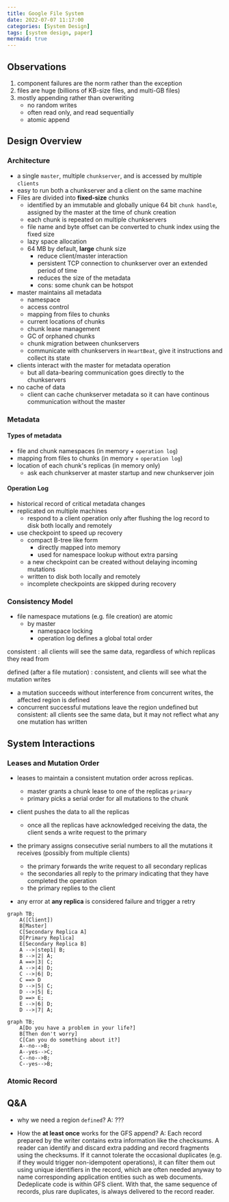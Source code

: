 ```yaml
---
title: Google File System
date: 2022-07-07 11:17:00
categories: [System Design]
tags: [system design, paper]
mermaid: true
---
```

<!--more-->

## Observations
1. component failures are the norm rather than the exception
2. files are huge (billions of KB-size files, and multi-GB files)
3. mostly appending rather than overwriting
   * no random writes
   * often read only, and read sequentially
   * atomic append

## Design Overview
### Architecture
- a single `master`, multiple `chunkserver`, and is accessed by multiple `clients`
- easy to run both a chunkserver and a client on the same machine
- Files are divided into **fixed-size** chunks
  - identified by an immutable and globally unique 64 bit `chunk handle`, assigned by the master at the time of chunk creation
  - each chunk is repeated on multiple chunkservers
  - file name and byte offset can be converted to chunk index using the fixed size
  - lazy space allocation
  - 64 MB by default, **large** chunk size
    - reduce client/master interaction
    - persistent TCP connection to chunkserver over an extended period of time
    - reduces the size of the metadata
    - cons: some chunk can be hotspot
- master maintains all metadata
  - namespace
  - access control
  - mapping from files to chunks
  - current locations of chunks
  - chunk lease management
  - GC of orphaned chunks
  - chunk migration between chunkservers
  - communicate with chunkservers in `HeartBeat`, give it instructions and collect its state
- clients interact with the master for metadata operation
  - but all data-bearing communication goes directly to the chunkservers
- no cache of data
  - client can cache chunkserver metadata so it can have continous communication without the master

### Metadata

#### Types of metadata
- file and chunk namespaces (in memory + `operation log`)
- mapping from files to chunks (in memory + `operation log`)
- location of each chunk's replicas (in memory only)
  - ask each chunkserver at master startup and new chunkserver join

#### Operation Log
- historical record of critical metadata changes
- replicated on multiple machines
  - respond to a client operation only after flushing the log record to disk both locally and remotely
- use checkpoint to speed up recovery
  - compact B-tree like form 
    - directly mapped into memory
    - used for namespace lookup without extra parsing
  - a new checkpoint can be created without delaying incoming mutations
  - written to disk both locally and remotely
  - incomplete checkpoints are skipped during recovery

### Consistency Model

- file namespace mutations (e.g. file creation) are atomic
  - by master 
    - namespace locking
    - operation log defines a global total order

consistent
: all clients will see the same data, regardless of which replicas they read from

defined (after a file mutation)
: consistent, and clients will see what the mutation writes

- a mutation succeeds without interference from concurrent writes, the affected region is defined
- concurrent successful mutations leave the region undefined but consistent: all clients see the same data, but it may not reflect what any one mutation has written

## System Interactions
### Leases and Mutation Order
- leases to maintain a consistent mutation order across replicas. 
  - master grants a chunk lease to one of the replicas `primary`
  - primary picks a serial order for all mutations to the chunk

- client pushes the data to all the replicas
  - once all the replicas have acknowledged receiving the data, the client sends a write request to the primary
   
- the primary assigns consecutive serial numbers to all the mutations it receives (possibly from multiple clients)
  - the primary forwards the write request to all secondary replicas
  - the secondaries all reply to the primary indicating that they have completed the operation
  - the primary replies to the client

- any error at **any replica** is considered failure and trigger a retry

```mermaid
graph TB;
    A([Client])
    B[Master]
    C[Secondary Replica A]
    D[Primary Replica]
    E[Secondary Replica B]
    A -->|step1| B;
    B -->|2| A;
    A ==>|3| C;
    A -->|4| D;
    C -->|6| D;
    C ==> D
    D -->|5| C;
    D -->|5| E;
    D ==> E;
    E -->|6| D;
    D -->|7| A;
```

```mermaid
graph TB;
    A[Do you have a problem in your life?]
    B[Then don't worry]
    C[Can you do something about it?]
    A--no-->B;
    A--yes-->C;
    C--no-->B;
    C--yes-->B;
```

### Atomic Record

## Q&A
- why we need a region `defined`? 
  A: ???

- How the **at least once** works for the GFS append?
  A: Each record prepared by the writer contains extra information like the checksums. 
  A reader can identify and discard extra padding and record fragments using the checksums. If it cannot tolerate the occasional duplicates (e.g. if they would trigger non-idempotent operations), it can filter them out using unique identifiers in the record, which are often needed anyway to name corresponding application entities such as web documents. 
  Dedeplicate code is within GFS client. With that, the same sequence of records, plus rare duplicates, is always delivered to the record reader. 
